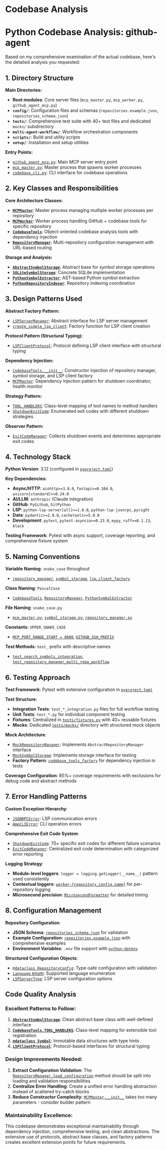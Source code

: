 # Codebase Analysis

# Python Codebase Analysis: github-agent

Based on my comprehensive examination of the actual codebase, here's the detailed analysis you requested:

## 1. Directory Structure

**Main Directories:**
- **Root modules**: Core server files (`mcp_master.py`, `mcp_worker.py`, `github_agent_mcp.py`)
- **`config/`**: Configuration files and schemas (`repositories.example.json`, `repositories_schema.json`)  
- **`tests/`**: Comprehensive test suite with 40+ test files and dedicated `mocks/` subdirectory
- **`multi-agent-workflow/`**: Workflow orchestration components
- **`scripts/`**: Build and utility scripts
- **`setup/`**: Installation and setup utilities

**Entry Points:**
- [`github_agent_mcp.py`](file:///Users/mstriebeck/Code/github-agent/github_agent_mcp.py): Main MCP server entry point
- [`mcp_master.py`](file:///Users/mstriebeck/Code/github-agent/mcp_master.py): Master process that spawns worker processes
- [`codebase_cli.py`](file:///Users/mstriebeck/Code/github-agent/codebase_cli.py): CLI interface for codebase operations

## 2. Key Classes and Responsibilities

**Core Architecture Classes:**
- **[`MCPMaster`](file:///Users/mstriebeck/Code/github-agent/mcp_master.py#L106)**: Master process managing multiple worker processes per repository
- **[`MCPWorker`](file:///Users/mstriebeck/Code/github-agent/mcp_worker.py)**: Worker process handling GitHub + codebase tools for specific repository
- **[`CodebaseTools`](file:///Users/mstriebeck/Code/github-agent/codebase_tools.py#L57)**: Object-oriented codebase analysis tools with dependency injection
- **[`RepositoryManager`](file:///Users/mstriebeck/Code/github-agent/repository_manager.py)**: Multi-repository configuration management with URL-based routing

**Storage and Analysis:**
- **[`AbstractSymbolStorage`](file:///Users/mstriebeck/Code/github-agent/symbol_storage.py#L64)**: Abstract base for symbol storage operations
- **[`SQLiteSymbolStorage`](file:///Users/mstriebeck/Code/github-agent/symbol_storage.py)**: Concrete SQLite implementation
- **[`PythonSymbolExtractor`](file:///Users/mstriebeck/Code/github-agent/python_symbol_extractor.py)**: AST-based Python symbol extraction
- **[`PythonRepositoryIndexer`](file:///Users/mstriebeck/Code/github-agent/repository_indexer.py)**: Repository indexing coordination

## 3. Design Patterns Used

**Abstract Factory Pattern:**
- [`LSPServerManager`](file:///Users/mstriebeck/Code/github-agent/lsp_server_manager.py#L20): Abstract interface for LSP server management
- [`create_simple_lsp_client`](file:///Users/mstriebeck/Code/github-agent/codebase_tools.py#L49): Factory function for LSP client creation

**Protocol Pattern (Structural Typing):**
- [`LSPClientProtocol`](file:///Users/mstriebeck/Code/github-agent/codebase_tools.py#L25): Protocol defining LSP client interface with structural typing

**Dependency Injection:**
- [`CodebaseTools.__init__`](file:///Users/mstriebeck/Code/github-agent/codebase_tools.py#L69): Constructor injection of repository manager, symbol storage, and LSP client factory
- [`MCPMaster`](file:///Users/mstriebeck/Code/github-agent/mcp_master.py): Dependency injection pattern for shutdown coordinator, health monitor

**Strategy Pattern:**
- [`TOOL_HANDLERS`](file:///Users/mstriebeck/Code/github-agent/codebase_tools.py#L61): Class-level mapping of tool names to method handlers
- [`ShutdownExitCode`](file:///Users/mstriebeck/Code/github-agent/exit_codes.py#L13): Enumerated exit codes with different shutdown strategies

**Observer Pattern:**
- [`ExitCodeManager`](file:///Users/mstriebeck/Code/github-agent/exit_codes.py#L68): Collects shutdown events and determines appropriate exit codes

## 4. Technology Stack

**Python Version**: 3.12 (configured in [`pyproject.toml`](file:///Users/mstriebeck/Code/github-agent/pyproject.toml#L17))

**Key Dependencies:**
- **Async/HTTP**: `aiohttp>=3.8.0`, `fastapi>=0.104.0`, `uvicorn[standard]>=0.24.0`
- **AI/LLM**: `anthropic` (Claude integration)
- **GitHub**: `PyGithub`, `GitPython`
- **LSP**: `python-lsp-server[all]>=1.8.0`, `python-lsp-jsonrpc`, `pyright`
- **Data**: `pydantic>=2.0.0`, `cachetools>=5.0.0`
- **Development**: `pytest`, `pytest-asyncio>=0.23.0`, `mypy`, `ruff==0.1.13`, `black`

**Testing Framework**: Pytest with async support, coverage reporting, and comprehensive fixture system

## 5. Naming Conventions

**Variable Naming**: `snake_case` throughout
- [`repository_manager`](file:///Users/mstriebeck/Code/github-agent/codebase_tools.py#L83), [`symbol_storage`](file:///Users/mstriebeck/Code/github-agent/codebase_tools.py#L84), [`lsp_client_factory`](file:///Users/mstriebeck/Code/github-agent/codebase_tools.py#L85)

**Class Naming**: `PascalCase`
- [`CodebaseTools`](file:///Users/mstriebeck/Code/github-agent/codebase_tools.py#L57), [`RepositoryManager`](file:///Users/mstriebeck/Code/github-agent/repository_manager.py), [`PythonSymbolExtractor`](file:///Users/mstriebeck/Code/github-agent/python_symbol_extractor.py)

**File Naming**: `snake_case.py`
- [`mcp_master.py`](file:///Users/mstriebeck/Code/github-agent/mcp_master.py), [`symbol_storage.py`](file:///Users/mstriebeck/Code/github-agent/symbol_storage.py), [`repository_manager.py`](file:///Users/mstriebeck/Code/github-agent/repository_manager.py)

**Constants**: `UPPER_SNAKE_CASE`
- [`MCP_PORT_RANGE_START = 8080`](file:///Users/mstriebeck/Code/github-agent/constants.py#L29), [`GITHUB_SSH_PREFIX`](file:///Users/mstriebeck/Code/github-agent/constants.py#L33)

**Test Methods**: `test_` prefix with descriptive names
- [`test_search_symbols_integration`](file:///Users/mstriebeck/Code/github-agent/tests/test_codebase_cli_integration.py), [`test_repository_manager_multi_repo_workflow`](file:///Users/mstriebeck/Code/github-agent/tests/test_multi_repository_integration.py)

## 6. Testing Approach

**Test Framework**: Pytest with extensive configuration in [`pyproject.toml`](file:///Users/mstriebeck/Code/github-agent/pyproject.toml#L51-L69)

**Test Structure**:
- **Integration Tests**: `test_*_integration.py` files for full workflow testing
- **Unit Tests**: `test_*.py` for individual component testing  
- **Fixtures**: Centralized in [`tests/fixtures.py`](file:///Users/mstriebeck/Code/github-agent/tests/fixtures.py) with 40+ reusable fixtures
- **Mocks**: Dedicated [`tests/mocks/`](file:///Users/mstriebeck/Code/github-agent/tests/mocks/) directory with structured mock objects

**Mock Architecture**:
- [`MockRepositoryManager`](file:///Users/mstriebeck/Code/github-agent/tests/mocks/mock_repository_manager.py#L8): Implements `AbstractRepositoryManager` interface
- [`MockSymbolStorage`](file:///Users/mstriebeck/Code/github-agent/tests/mocks/): Implements storage interface for testing
- **Factory Pattern**: [`codebase_tools_factory`](file:///Users/mstriebeck/Code/github-agent/tests/fixtures.py#L668) for dependency injection in tests

**Coverage Configuration**: 85%+ coverage requirements with exclusions for debug code and abstract methods

## 7. Error Handling Patterns

**Custom Exception Hierarchy**:
- [`JSONRPCError`](file:///Users/mstriebeck/Code/github-agent/lsp_jsonrpc.py#L22): LSP communication errors
- [`AmpCLIError`](file:///Users/mstriebeck/Code/github-agent/multi-agent-workflow/amp_cli_wrapper.py#L36): CLI operation errors

**Comprehensive Exit Code System**:
- [`ShutdownExitCode`](file:///Users/mstriebeck/Code/github-agent/exit_codes.py#L13): 70+ specific exit codes for different failure scenarios
- [`ExitCodeManager`](file:///Users/mstriebeck/Code/github-agent/exit_codes.py#L68): Centralized exit code determination with categorized error reporting

**Logging Strategy**:
- **Module-level loggers**: `logger = logging.getLogger(__name__)` pattern used consistently
- **Contextual loggers**: [`worker-{repository_config.name}`](file:///Users/mstriebeck/Code/github-agent/mcp_worker.py#L83) for per-repository logging
- **Microsecond precision**: [`MicrosecondFormatter`](file:///Users/mstriebeck/Code/github-agent/system_utils.py) for detailed timing

## 8. Configuration Management

**Repository Configuration**:
- **JSON Schema**: [`repositories_schema.json`](file:///Users/mstriebeck/Code/github-agent/config/repositories_schema.json) for validation
- **Example Configuration**: [`repositories.example.json`](file:///Users/mstriebeck/Code/github-agent/config/repositories.example.json) with comprehensive examples
- **Environment Variables**: `.env` file support with [`python-dotenv`](file:///Users/mstriebeck/Code/github-agent/requirements.txt#L22)

**Structured Configuration Objects**:
- [`@dataclass RepositoryConfig`](file:///Users/mstriebeck/Code/github-agent/repository_manager.py#L70): Type-safe configuration with validation
- [`Language` enum](file:///Users/mstriebeck/Code/github-agent/constants.py#L19): Supported language enumeration
- [`LSPServerType`](file:///Users/mstriebeck/Code/github-agent/lsp_constants.py): LSP server configuration options

## Code Quality Analysis

### Excellent Patterns to Follow:

1. **[`AbstractSymbolStorage`](file:///Users/mstriebeck/Code/github-agent/symbol_storage.py#L64)**: Clean abstract base class with well-defined interface
2. **[`CodebaseTools.TOOL_HANDLERS`](file:///Users/mstriebeck/Code/github-agent/codebase_tools.py#L61)**: Class-level mapping for extensible tool registration
3. **[`@dataclass Symbol`](file:///Users/mstriebeck/Code/github-agent/symbol_storage.py#L39)**: Immutable data structures with type hints
4. **[`LSPClientProtocol`](file:///Users/mstriebeck/Code/github-agent/codebase_tools.py#L25)**: Protocol-based interfaces for structural typing

### Design Improvements Needed:

1. **Extract Configuration Validation**: The [`RepositoryManager.load_configuration`](file:///Users/mstriebeck/Code/github-agent/repository_manager.py) method should be split into loading and validation responsibilities
2. **Centralize Error Handling**: Create a unified error handling abstraction instead of scattered try-catch blocks
3. **Reduce Constructor Complexity**: [`MCPMaster.__init__`](file:///Users/mstriebeck/Code/github-agent/mcp_master.py) takes too many parameters - consider builder pattern

### Maintainability Excellence:

This codebase demonstrates exceptional maintainability through dependency injection, comprehensive testing, and clean abstractions. The extensive use of protocols, abstract base classes, and factory patterns creates excellent extension points for future requirements.